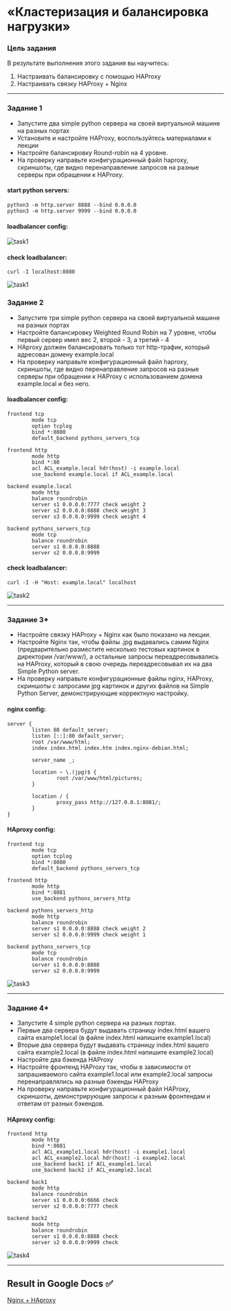 # «Кластеризация и балансировка нагрузки»

### Цель задания
В результате выполнения этого задания вы научитесь:
1. Настраивать балансировку с помощью HAProxy
2. Настраивать связку HAProxy + Nginx

------

### Задание 1
- Запустите два simple python сервера на своей виртуальной машине на разных портах
- Установите и настройте HAProxy, воспользуйтесь материалами к лекции 
- Настройте балансировку Round-robin на 4 уровне.
- На проверку направьте конфигурационный файл haproxy, скриншоты, где видно перенаправление запросов на разные серверы при обращении к HAProxy.

#### start python servers:
```
python3 -m http.server 8888 --bind 0.0.0.0
python3 -m http.server 9999 --bind 0.0.0.0
```

#### loadbalancer config:
![task1](task1.cfg)

#### check loadbalancer:
```
curl -I localhost:8080
```

![task1](task1.png)

### Задание 2
- Запустите три simple python сервера на своей виртуальной машине на разных портах
- Настройте балансировку Weighted Round Robin на 7 уровне, чтобы первый сервер имел вес 2, второй - 3, а третий - 4
- HAproxy должен балансировать только тот http-трафик, который адресован домену example.local
- На проверку направьте конфигурационный файл haproxy, скриншоты, где видно перенаправление запросов на разные серверы при обращении к HAProxy c использованием домена example.local и без него.

#### loadbalancer config:
```
frontend tcp
        mode tcp
        option tcplog
        bind *:8080
        default_backend pythons_servers_tcp

frontend http
        mode http
        bind *:80
        acl ACL_example.local hdr(host) -i example.local
        use_backend example.local if ACL_example.local

backend example.local
        mode http
        balance roundrobin
        server s1 0.0.0.0:7777 check weight 2
        server s2 0.0.0.0:8888 check weight 3
        server s3 0.0.0.0:9999 check weight 4

backend pythons_servers_tcp
        mode tcp
        balance roundrobin
        server s1 0.0.0.0:8888
        server s2 0.0.0.0:9999
```

#### check loadbalancer:
```
curl -I -H "Host: example.local" localhost
```

![task2](task2.png)

---

### Задание 3*
- Настройте связку HAProxy + Nginx как было показано на лекции.
- Настройте Nginx так, чтобы файлы .jpg выдавались самим Nginx (предварительно разместите несколько тестовых картинок в директории /var/www/), а остальные запросы переадресовывались на HAProxy, который в свою очередь переадресовывал их на два Simple Python server.
- На проверку направьте конфигурационные файлы nginx, HAProxy, скриншоты с запросами jpg картинок и других файлов на Simple Python Server, демонстрирующие корректную настройку.

#### nginx config:
```
server {
        listen 80 default_server;
        listen [::]:80 default_server;
        root /var/www/html;
        index index.html index.htm index.nginx-debian.html;

        server_name _;

        location ~ \.(jpg)$ {
                root /var/www/html/pictures;
        }

        location / {
                proxy_pass http://127.0.0.1:8081/;
        }
}
```

#### HAproxy config:
```
frontend tcp
        mode tcp
        option tcplog
        bind *:8080
        default_backend pythons_servers_tcp

frontend http
        mode http
        bind *:8081
        use_backend pythons_servers_http

backend pythons_servers_http
        mode http
        balance roundrobin
        server s1 0.0.0.0:8888 check weight 2
        server s2 0.0.0.0:9999 check weight 1

backend pythons_servers_tcp
        mode tcp
        balance roundrobin
        server s1 0.0.0.0:8888
        server s2 0.0.0.0:9999
```

![task3](task3.png)

---

### Задание 4*
- Запустите 4 simple python сервера на разных портах.
- Первые два сервера будут выдавать страницу index.html вашего сайта example1.local (в файле index.html напишите example1.local)
- Вторые два сервера будут выдавать страницу index.html вашего сайта example2.local (в файле index.html напишите example2.local)
- Настройте два бэкенда HAProxy
- Настройте фронтенд HAProxy так, чтобы в зависимости от запрашиваемого сайта example1.local или example2.local запросы перенаправлялись на разные бэкенды HAProxy
- На проверку направьте конфигурационный файл HAProxy, скриншоты, демонстрирующие запросы к разным фронтендам и ответам от разных бэкендов.

#### HAproxy config:
```
frontend http
        mode http
        bind *:8081
        acl ACL_example1.local hdr(host) -i example1.local
        acl ACL_example2.local hdr(host) -i example2.local
        use_backend back1 if ACL_example1.local
        use_backend back2 if ACL_example2.local

backend back1
        mode http
        balance roundrobin
        server s1 0.0.0.0:6666 check
        server s2 0.0.0.0:7777 check

backend back2
        mode http
        balance roundrobin
        server s1 0.0.0.0:8888 check
        server s2 0.0.0.0:9999 check
```

![task4](task4.png)

------

## Result in Google Docs :white_check_mark:

[Nginx + HAproxy](https://docs.google.com/document/d/10h1YnYZCFbrbbmmhxDm4eqiOHmPC_YQ9dvt_H16to14/edit?usp=sharing)